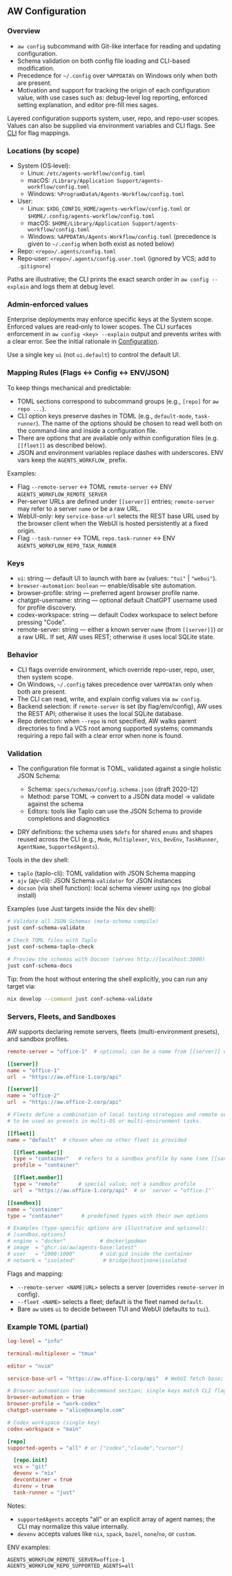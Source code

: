 ## AW Configuration

### Overview

- `aw config` subcommand with Git-like interface for reading and updating configuration.
- Schema validation on both config file loading and CLI-based modification.
- Precedence for `~/.config` over `%APPDATA%` on Windows only when both are present.
- Motivation and support for tracking the origin of each configuration value, with use cases such as: debug-level log reporting, enforced setting explanation, and editor pre-fill mes
  sages.

Layered configuration supports system, user, repo, and repo-user scopes. Values can also be supplied via environment variables and CLI flags. See [CLI](CLI.md) for flag mappings.

### Locations (by scope)

- System (OS‑level):
  - Linux: `/etc/agents-workflow/config.toml`
  - macOS: `/Library/Application Support/agents-workflow/config.toml`
  - Windows: `%ProgramData%/Agents-Workflow/config.toml`
- User:
  - Linux: `$XDG_CONFIG_HOME/agents-workflow/config.toml` or `$HOME/.config/agents-workflow/config.toml`
  - macOS: `$HOME/Library/Application Support/agents-workflow/config.toml`
  - Windows: `%APPDATA%/Agents-Workflow/config.toml` (precedence is given to `~/.config` when both exist as noted below)
- Repo: `<repo>/.agents/config.toml`
- Repo‑user: `<repo>/.agents/config.user.toml` (ignored by VCS; add to `.gitignore`)

Paths are illustrative; the CLI prints the exact search order in `aw config --explain` and logs them at debug level.

### Admin‑enforced values

Enterprise deployments may enforce specific keys at the System scope. Enforced values are read‑only to lower scopes. The CLI surfaces enforcement in `aw config <key> --explain` output and prevents writes with a clear error. See the initial rationale in [Configuration](../Initial%20Developer%20Input/Configuration.md).

Use a single key `ui` (not `ui.default`) to control the default UI.

### Mapping Rules (Flags ↔ Config ↔ ENV/JSON)

To keep things mechanical and predictable:

- TOML sections correspond to subcommand groups (e.g., `[repo]` for `aw repo ...`).
- CLI option keys preserve dashes in TOML (e.g., `default-mode`, `task-runner`). The name of the options should be chosen to read well both on the command-line and inside a configuration file.
- There are options that are available only within configuration files (e.g. `[[fleet]]` as described below).
- JSON and environment variables replace dashes with underscores. ENV vars keep the `AGENTS_WORKFLOW_` prefix.

Examples:

- Flag `--remote-server` ↔ TOML `remote-server` ↔ ENV `AGENTS_WORKFLOW_REMOTE_SERVER`
- Per-server URLs are defined under `[[server]]` entries; `remote-server` may refer to a server `name` or be a raw URL.
- WebUI-only: key `service-base-url` selects the REST base URL used by the browser client when the WebUI is hosted persistently at a fixed origin.
- Flag `--task-runner` ↔ TOML `repo.task-runner` ↔ ENV `AGENTS_WORKFLOW_REPO_TASK_RUNNER`

### Keys

- `ui`: string — default UI to launch with bare `aw` (values: `"tui"` | `"webui"`).
- `browser-automation`: `boolean` — enable/disable site automation.
- browser-profile: string — preferred agent browser profile name.
- chatgpt-username: string — optional default ChatGPT username used for profile discovery.
- codex-workspace: string — default Codex workspace to select before pressing "Code".
- remote-server: string — either a known server `name` (from `[[server]]`) or a raw URL. If set, AW uses REST; otherwise it uses local SQLite state.

### Behavior

- CLI flags override environment, which override repo-user, repo, user, then system scope.
- On Windows, `~/.config` takes precedence over `%APPDATA%` only when both are present.
- The CLI can read, write, and explain config values via `aw config`.
- Backend selection: if `remote-server` is set (by flag/env/config), AW uses the REST API; otherwise it uses the local SQLite database.
- Repo detection: when `--repo` is not specified, AW walks parent directories to find a VCS root among supported systems; commands requiring a repo fail with a clear error when none is found.

### Validation

- The configuration file format is TOML, validated against a single holistic JSON Schema:
  - Schema: `specs/schemas/config.schema.json` (draft 2020-12)
  - Method: parse TOML → convert to a JSON data model → validate against the schema
  - Editors: tools like Taplo can use the JSON Schema to provide completions and diagnostics

- DRY definitions: the schema uses `$defs` for shared `enums` and shapes reused across the CLI (e.g., `Mode`, `Multiplexer`, `Vcs`, `DevEnv`, `TaskRunner`, `AgentName`, `SupportedAgents`).

Tools in the dev shell:

- `taplo` (taplo-cli): TOML validation with JSON Schema mapping
- `ajv` (ajv-cli): JSON Schema `validator` for JSON instances
- `docson` (via shell function): local schema viewer using `npx` (no global install)

Examples (use Just targets inside the Nix dev shell):

```bash
# Validate all JSON Schemas (meta-schema compile)
just conf-schema-validate

# Check TOML files with Taplo
just conf-schema-taplo-check

# Preview the schemas with Docson (serves http://localhost:3000)
just conf-schema-docs
```

Tip: from the host without entering the shell explicitly, you can run any target via:

```bash
nix develop --command just conf-schema-validate
```

### Servers, Fleets, and Sandboxes

AW supports declaring remote servers, fleets (multi-environment presets), and sandbox profiles.

```toml
remote-server = "office-1"  # optional; can be a name from [[server]] or a raw URL

[[server]]
name = "office-1"
url  = "https://aw.office-1.corp/api"

[[server]]
name = "office-2"
url  = "https://aw.office-2.corp/api"

# Fleets define a combination of local testing strategies and remote servers
# to be used as presets in multi-OS or multi-environment tasks.

[[fleet]]
name = "default"  # chosen when no other fleet is provided

  [[fleet.member]]
  type = "container"   # refers to a sandbox profile by name (see [[sandbox]] below)
  profile = "container"

  [[fleet.member]]
  type = "remote"      # special value; not a sandbox profile
  url  = "https://aw.office-1.corp/api"  # or `server = "office-1"`

[[sandbox]]
name = "container"
type = "container"      # predefined types with their own options

# Examples (type-specific options are illustrative and optional):
# [sandbox.options]
# engine = "docker"           # docker|podman
# image  = "ghcr.io/aw/agents-base:latest"
# user   = "1000:1000"        # uid:gid inside the container
# network = "isolated"         # bridge|host|none|isolated
```

Flags and mapping:

- `--remote-server <NAME|URL>` selects a server (overrides `remote-server` in config).
- `--fleet <NAME>` selects a fleet; default is the fleet named `default`.
- Bare `aw` uses `ui` to decide between TUI and WebUI (defaults to `tui`).

### Example TOML (partial)

```toml
log-level = "info"

terminal-multiplexer = "tmux"

editor = "nvim"

service-base-url = "https://aw.office-1.corp/api"  # WebUI fetch base; browser calls this URL

# Browser automation (no subcommand section; single keys match CLI flags)
browser-automation = true
browser-profile = "work-codex"
chatgpt-username = "alice@example.com"

# Codex workspace (single key)
codex-workspace = "main"

[repo]
supported-agents = "all" # or ["codex","claude","cursor"]

  [repo.init]
  vcs = "git"
  devenv = "nix"
  devcontainer = true
  direnv = true
  task-runner = "just"
```

Notes:

- `supportedAgents` accepts "all" or an explicit array of agent names; the CLI may normalize this value internally.
- `devenv` accepts values like `nix`, `spack`, `bazel`, `none`/`no`, or `custom`.

ENV examples:

```
AGENTS_WORKFLOW_REMOTE_SERVER=office-1
AGENTS_WORKFLOW_REPO_SUPPORTED_AGENTS=all
```
